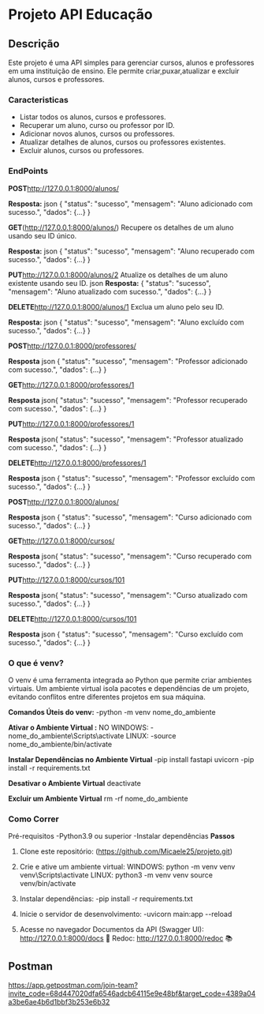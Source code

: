 # Projeto API Educação

## Descrição
Este projeto é uma API simples para gerenciar cursos, alunos e professores em uma instituição de ensino. Ele permite criar,puxar,atualizar e excluir alunos, cursos e professores.


### Caracteristicas
- Listar todos os alunos, cursos e professores.
- Recuperar um aluno, curso ou professor por ID.
- Adicionar novos alunos, cursos ou professores.
- Atualizar detalhes de alunos, cursos ou professores existentes.
- Excluir alunos, cursos ou professores.


### EndPoints
**POST**http://127.0.0.1:8000/alunos/

**Resposta:**
json
{
  "status": "sucesso",
  "mensagem": "Aluno adicionado com sucesso.",
  "dados": {...}
}


**GET**(http://127.0.0.1:8000/alunos/)
Recupere os detalhes de um aluno usando seu ID único.

**Resposta:**
json
{
  "status": "sucesso",
  "mensagem": "Aluno recuperado com sucesso.",
  "dados": {...}
}



**PUT**http://127.0.0.1:8000/alunos/2
Atualize os detalhes de um aluno existente usando seu ID.
json
**Resposta:**
{
  "status": "sucesso",
  "mensagem": "Aluno atualizado com sucesso.",
  "dados": {...}
}


**DELETE**http://127.0.0.1:8000/alunos/1
Exclua um aluno pelo seu ID.

**Resposta:**
json
{
  "status": "sucesso",
  "mensagem": "Aluno excluído com sucesso.",
  "dados": {...}
}

**POST**http://127.0.0.1:8000/professores/

**Resposta**
json
{
  "status": "sucesso",
  "mensagem": "Professor adicionado com sucesso.",
  "dados": {...}
}

**GET**http://127.0.0.1:8000/professores/1

**Resposta**
json{
  "status": "sucesso",
  "mensagem": "Professor recuperado com sucesso.",
  "dados": {...}
}

**PUT**http://127.0.0.1:8000/professores/1

**Resposta**
json{
  "status": "sucesso",
  "mensagem": "Professor atualizado com sucesso.",
  "dados": {...}
}

**DELETE**http://127.0.0.1:8000/professores/1

**Resposta**
json
{
  "status": "sucesso",
  "mensagem": "Professor excluído com sucesso.",
  "dados": {...}
}

**POST**http://127.0.0.1:8000/alunos/

**Resposta**
json
{
  "status": "sucesso",
  "mensagem": "Curso adicionado com sucesso.",
  "dados": {...}
}

**GET**http://127.0.0.1:8000/cursos/

**Resposta**
json{
  "status": "sucesso",
  "mensagem": "Curso recuperado com sucesso.",
  "dados": {...}
}

**PUT**http://127.0.0.1:8000/cursos/101

**Resposta**
json{
  "status": "sucesso",
  "mensagem": "Curso atualizado com sucesso.",
  "dados": {...}
}

**DELETE**http://127.0.0.1:8000/cursos/101

**Resposta**
json
{
  "status": "sucesso",
  "mensagem": "Curso excluído com sucesso.",
  "dados": {...}
}

### O que é venv?
O venv é uma ferramenta integrada ao Python que permite criar ambientes virtuais. Um ambiente virtual isola pacotes e dependências de um projeto, evitando conflitos entre diferentes projetos em sua máquina.

**Comandos Úteis do venv:**
-python -m venv nome_do_ambiente

**Ativar o Ambiente Virtual :**
NO WINDOWS:
-nome_do_ambiente\Scripts\activate
LINUX:
-source nome_do_ambiente/bin/activate

**Instalar Dependências no Ambiente Virtual** 
-pip install fastapi uvicorn
-pip install -r requirements.txt

**Desativar o Ambiente Virtual**
deactivate

**Excluir um Ambiente Virtual**
rm -rf nome_do_ambiente


### Como Correr
Pré-requisitos
    -Python3.9 ou superior
    -Instalar dependências
**Passos**    
1. Clone este repositório:
  (https://github.com/Micaele25/projeto.git)

2. Crie e ative um ambiente virtual:
WINDOWS:
    python -m venv venv
    venv\Scripts\activate
LINUX:
    python3 -m venv venv
    source venv/bin/activate

3. Instalar dependências:
-pip install -r requirements.txt

4. Inicie o servidor de desenvolvimento:
-uvicorn main:app --reload

5. Acesse no navegador
Documentos da API (Swagger UI): http://127.0.0.1:8000/docs 📄
Redoc: http://127.0.0.1:8000/redoc 📚

## Postman
https://app.getpostman.com/join-team?invite_code=68d447020dfa6546adcb64115e9e48bf&target_code=4389a04a3be6ae4b6d1bbf3b253e6b32

